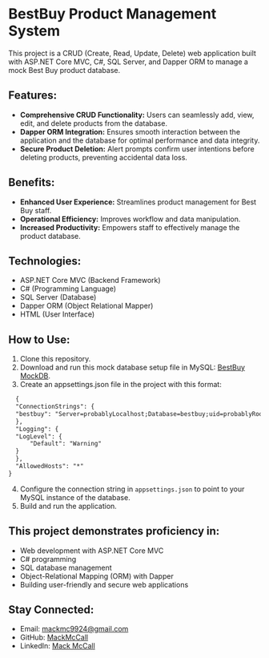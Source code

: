 # BestBuy Product Management System

This project is a CRUD (Create, Read, Update, Delete) web application built with ASP.NET Core MVC, C#, SQL Server, and Dapper ORM to manage a mock Best Buy product database.

## Features:

- **Comprehensive CRUD Functionality:** Users can seamlessly add, view, edit, and delete products from the database.
- **Dapper ORM Integration:** Ensures smooth interaction between the application and the database for optimal performance and data integrity.
- **Secure Product Deletion:** Alert prompts confirm user intentions before deleting products, preventing accidental data loss.

## Benefits:

- **Enhanced User Experience:** Streamlines product management for Best Buy staff.
- **Operational Efficiency:** Improves workflow and data manipulation.
- **Increased Productivity:** Empowers staff to effectively manage the product database.

## Technologies:

- ASP.NET Core MVC (Backend Framework)
- C# (Programming Language)
- SQL Server (Database)
- Dapper ORM (Object Relational Mapper)
- HTML (User Interface)

## How to Use:

1. Clone this repository.
2. Download and run this mock database setup file in MySQL: [BestBuy MockDB](https://drive.google.com/file/d/1JK7j9pREUf5r2OHGO_b8B2n0JyWLmMLz/view?usp=sharing).
3. Create an appsettings.json file in the project with this format:
  ```txt
    {
    "ConnectionStrings": {
    "bestbuy": "Server=probablyLocalhost;Database=bestbuy;uid=probablyRoot;Pwd=yourPasswordHere;Port=3306;"
    },
    "Logging": {
    "LogLevel": {
        "Default": "Warning"
    }
    },
    "AllowedHosts": "*"
}
  ```
4. Configure the connection string in `appsettings.json` to point to your MySQL instance of the database.
5. Build and run the application.

## This project demonstrates proficiency in:

- Web development with ASP.NET Core MVC
- C# programming
- SQL database management
- Object-Relational Mapping (ORM) with Dapper
- Building user-friendly and secure web applications

## Stay Connected:

- Email: [mackmc9924@gmail.com](mailto:mackmc9924@gmail.com)
- GitHub: [MackMcCall](https://github.com/MackMcCall)
- LinkedIn: [Mack McCall](https://www.linkedin.com/in/mackmccall/)

